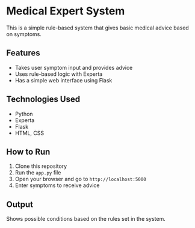 # Medical Expert System

This is a simple rule-based system that gives basic medical advice based on symptoms.

## Features
- Takes user symptom input and provides advice
- Uses rule-based logic with Experta
- Has a simple web interface using Flask

## Technologies Used
- Python
- Experta
- Flask
- HTML, CSS

## How to Run
1. Clone this repository
2. Run the `app.py` file
3. Open your browser and go to `http://localhost:5000`
4. Enter symptoms to receive advice

## Output
Shows possible conditions based on the rules set in the system.
